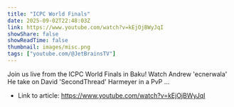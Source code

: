 ```yaml
---
title: "ICPC World Finals"
date: 2025-09-02T22:48:03Z
link: https://www.youtube.com/watch?v=kEjOjBWyJqI
showShare: false
showReadTime: false
thumbnail: images/misc.png
tags: ["youtube.com/@JetBrainsTV"]
---
```

Join us live from the ICPC World Finals in Baku! Watch Andrew 'ecnerwala' He take on David 'SecondThread' Harmeyer in a PvP ...

- Link to article: https://www.youtube.com/watch?v=kEjOjBWyJqI